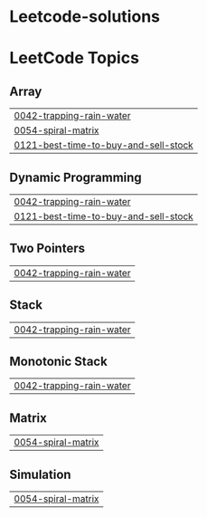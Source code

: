 # Leetcode-solutions
<!---LeetCode Topics Start-->
# LeetCode Topics
## Array
|  |
| ------- |
| [0042-trapping-rain-water](https://github.com/Mahigarg12/Leetcode-solutions/tree/master/0042-trapping-rain-water) |
| [0054-spiral-matrix](https://github.com/Mahigarg12/Leetcode-solutions/tree/master/0054-spiral-matrix) |
| [0121-best-time-to-buy-and-sell-stock](https://github.com/Mahigarg12/Leetcode-solutions/tree/master/0121-best-time-to-buy-and-sell-stock) |
## Dynamic Programming
|  |
| ------- |
| [0042-trapping-rain-water](https://github.com/Mahigarg12/Leetcode-solutions/tree/master/0042-trapping-rain-water) |
| [0121-best-time-to-buy-and-sell-stock](https://github.com/Mahigarg12/Leetcode-solutions/tree/master/0121-best-time-to-buy-and-sell-stock) |
## Two Pointers
|  |
| ------- |
| [0042-trapping-rain-water](https://github.com/Mahigarg12/Leetcode-solutions/tree/master/0042-trapping-rain-water) |
## Stack
|  |
| ------- |
| [0042-trapping-rain-water](https://github.com/Mahigarg12/Leetcode-solutions/tree/master/0042-trapping-rain-water) |
## Monotonic Stack
|  |
| ------- |
| [0042-trapping-rain-water](https://github.com/Mahigarg12/Leetcode-solutions/tree/master/0042-trapping-rain-water) |
## Matrix
|  |
| ------- |
| [0054-spiral-matrix](https://github.com/Mahigarg12/Leetcode-solutions/tree/master/0054-spiral-matrix) |
## Simulation
|  |
| ------- |
| [0054-spiral-matrix](https://github.com/Mahigarg12/Leetcode-solutions/tree/master/0054-spiral-matrix) |
<!---LeetCode Topics End-->